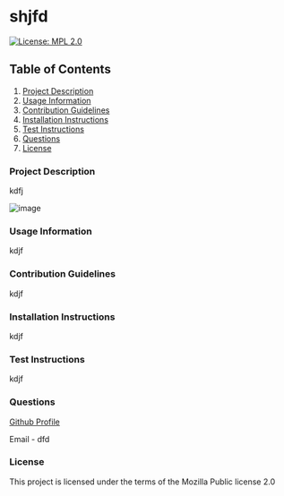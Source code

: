 # shjfd
  
  [![License: MPL 2.0](https://img.shields.io/badge/License-MPL%202.0-brightgreen.svg)](https://opensource.org/licenses/MPL-2.0)

        

  ## Table of Contents
  1. [Project Description](#Project-Description)
  1. [Usage Information](#Usage-Information)
  1. [Contribution Guidelines](#Contribution-Guidelines)
  1. [Installation Instructions](#Installation-Instructions)
  1. [Test Instructions](#Test-Instructions)
  1. [Questions](#Questions)
  1. [License](#License)

  ### Project Description
    
  kdfj
  
  ![image](https://www.placecage.com/600/300)
  
  ### Usage Information
    
  kdjf
    
  ### Contribution Guidelines
    
  kdjf
    
  ### Installation Instructions
    
  kdjf

  ### Test Instructions

  kdjf

  ### Questions

  [Github Profile](https://github.com/fdf) <br>
  
  Email - dfd
    
  ### License
    
  This project is licensed under the terms of the Mozilla Public license 2.0